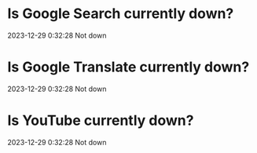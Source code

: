 # Is Google Search currently down?

2023-12-29 0:32:28 Not down

# Is Google Translate currently down?

2023-12-29 0:32:28 Not down

# Is YouTube currently down?

2023-12-29 0:32:28 Not down

